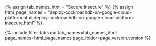 {% assign tab_names_html = "Secure;Insecure" %}
{% assign html_page_names = "deploy-cockroachdb-on-google-cloud-platform.html;deploy-cockroachdb-on-google-cloud-platform-insecure.html" %}

{% include filter-tabs.md tab_names=tab_names_html page_names=html_page_names page_folder=page.version.version %}
